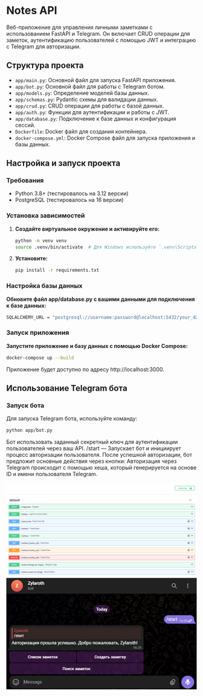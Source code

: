 # Notes API

Веб-приложение для управления личными заметками с использованием FastAPI и Telegram. Он включает CRUD операции для заметок, аутентификацию пользователей с помощью JWT и интеграцию с Telegram для авторизации.

## Структура проекта

- `app/main.py`: Основной файл для запуска FastAPI приложения.
- `app/bot.py`: Основной файл для работы с Telegram ботом.
- `app/models.py`: Определение моделей базы данных.
- `app/schemas.py`: Pydantic схемы для валидации данных.
- `app/crud.py`: CRUD операции для работы с базой данных.
- `app/auth.py`: Функции для аутентификации и работы с JWT.
- `app/database.py`: Подключение к базе данных и конфигурация сессий.
- `Dockerfile`: Docker файл для создания контейнера.
- `docker-compose.yml`: Docker Compose файл для запуска приложения и базы данных.

## Настройка и запуск проекта

### Требования

- Python 3.8+ (тестировалось на 3.12 версии)
- PostgreSQL (тестировалось на 16 версии)

### Установка зависимостей

1. **Создайте виртуальное окружение и активируйте его:**

   ```bash
   python -m venv venv
   source .venv/bin/activate  # Для Windows используйте `.venv\Scripts\activate`
   ```

2. **Установите:**

   ```bash
   pip install -r requirements.txt
   ```

### Настройка базы данных
**Обновите файл app/database.py с вашими данными для подключения к базе данных:**

   ```bash
   SQLALCHEMY_URL = "postgresql://username:password@localhost:5432/your_database"
   ```

### Запуск приложения
**Запустите приложение и базу данных с помощью Docker Compose:**

   ```bash
   docker-compose up --build
   ```

Приложение будет доступно по адресу http://localhost:3000.

## Использование Telegram бота
### Запуск бота
Для запуска Telegram бота, используйте команду:

   ```bash
   python app/bot.py
   ```

Бот использовать заданный секретный ключ для аутентификации пользователей через ваш API.
/start — Запускает бот и инициирует процесс авторизации пользователя. После успешной авторизации, бот предложит основные действия через кнопки:
Авторизация через Telegram происходит с помощью хеша, который генерируется на основе ID и имени пользователя Telegram.

![screen_1](images/Screenshot162320.png)
![screen_2](images/Screenshot162605.png)
